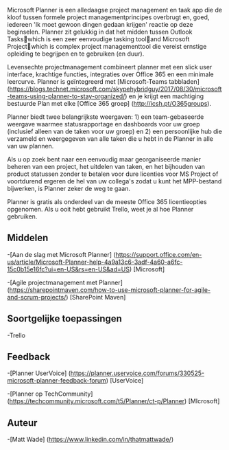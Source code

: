 

Microsoft Planner is een alledaagse project management en taak app die de kloof tussen formele project managementprincipes overbrugt en, goed, iedereen 'Ik moet gewoon dingen gedaan krijgen' reactie op deze beginselen. Planner zit gelukkig in dat het midden tussen Outlook Taskswhich is een zeer eenvoudige tasking tooland Microsoft Projectwhich is complex project managementtool die vereist ernstige opleiding te begrijpen en te gebruiken (en duur). 

Levensechte projectmanagement combineert planner met een slick user interface, krachtige functies, integraties over Office 365 en een minimale leercurve. Planner is geïntegreerd met [Microsoft-Teams tabbladen] (https://blogs.technet.microsoft.com/skypehybridguy/2017/08/30/microsoft-teams-using-planner-to-stay-organized/) en je krijgt een machtiging bestuurde Plan met elke [Office 365 groep] (http://icsh.pt/O365groups).

Planner biedt twee belangrijkste weergaven: 1) een team-gebaseerde weergave waarmee statusrapportage en dashboards voor uw groep (inclusief alleen van de taken voor uw groep) en 2) een persoonlijke hub die verzameld en weergegeven van alle taken die u hebt in de Planner in alle van uw plannen.

Als u op zoek bent naar een eenvoudig maar georganiseerde manier beheren van een project, het uitdelen van taken, en het bijhouden van product statussen zonder te betalen voor dure licenties voor MS Project of voortdurend ergeren de hel van uw collega's zodat u kunt het MPP-bestand bijwerken, is Planner zeker de weg te gaan.

Planner is gratis als onderdeel van de meeste Office 365 licentieopties opgenomen. Als u ooit hebt gebruikt Trello, weet je al hoe Planner gebruiken.

Middelen
---------

-[Aan de slag met Microsoft Planner] (https://support.office.com/en-us/article/Microsoft-Planner-help-4a9a13c6-3adf-4a60-a6fc-15c0b15e16fc?ui=en-US&rs=en-US&ad=US)
    \[Microsoft\]

-[Agile projectmanagement met Planner] (https://sharepointmaven.com/how-to-use-microsoft-planner-for-agile-and-scrum-projects/)
    \[SharePoint Maven\]

Soortgelijke toepassingen
--------------------

-Trello

Feedback
---------

-[Planner UserVoice] (https://planner.uservoice.com/forums/330525-microsoft-planner-feedback-forum)
    \[UserVoice\]

-[Planner op TechCommunity] (https://techcommunity.microsoft.com/t5/Planner/ct-p/Planner)
    \[MIcrosoft\]

Auteur
---------

-[Matt Wade] (https://www.linkedin.com/in/thatmattwade/)

